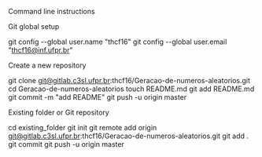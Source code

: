 Command line instructions


Git global setup

git config --global user.name "thcf16"
git config --global user.email "thcf16@inf.ufpr.br"

Create a new repository

git clone git@gitlab.c3sl.ufpr.br:thcf16/Geracao-de-numeros-aleatorios.git
cd Geracao-de-numeros-aleatorios
touch README.md
git add README.md
git commit -m "add README"
git push -u origin master

Existing folder or Git repository

cd existing_folder
git init
git remote add origin git@gitlab.c3sl.ufpr.br:thcf16/Geracao-de-numeros-aleatorios.git
git add .
git commit
git push -u origin master